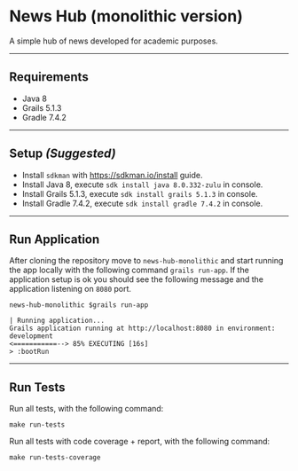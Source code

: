 # News Hub (monolithic version)
A simple hub of news developed for academic purposes.
<hr /> 

## Requirements
- Java 8
- Grails 5.1.3
- Gradle 7.4.2
<hr /> 

## Setup _(Suggested)_
- Install `sdkman` with https://sdkman.io/install guide.
- Install Java 8, execute `sdk install java 8.0.332-zulu` in console.
- Install Grails 5.1.3, execute `sdk install grails 5.1.3` in console.
- Install Gradle 7.4.2, execute `sdk install gradle 7.4.2` in console.
<hr /> 

## Run Application
After cloning the repository move to ``news-hub-monolithic`` and start running the app locally with the following command ``grails run-app``.
If the application setup is ok you should see the following message and the application listening on `8080` port.
```console
news-hub-monolithic $grails run-app

| Running application...
Grails application running at http://localhost:8080 in environment: development
<===========--> 85% EXECUTING [16s]
> :bootRun
```
<hr /> 

## Run Tests

Run all tests, with the following command:
```console
make run-tests
```

Run all tests with code coverage + report, with the following command:
```console
make run-tests-coverage
```